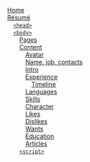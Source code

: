 [Home](Home)  
[Résumé](Résumé)  
&emsp;[`<head>`](Résumé#head)  
&emsp;[`<body>`](Résumé#body)  
&emsp;&emsp;[Pages](Résumé#pages)  
&emsp;&emsp;[Content](Résumé#content)  
&emsp;&emsp;&emsp;[Avatar](Résumé#avatar)  
&emsp;&emsp;&emsp;[Name, job, contacts](Résumé#name-job-contacts)  
&emsp;&emsp;&emsp;[Intro](Résumé#intro)  
&emsp;&emsp;&emsp;[Experience](Résumé#experience)  
&emsp;&emsp;&emsp;&emsp;[Timeline](Résumé#timeline)  
&emsp;&emsp;&emsp;[Languages](Résumé#languages)  
&emsp;&emsp;&emsp;[Skills](Résumé#skills)  
&emsp;&emsp;&emsp;[Character](Résumé#character)  
&emsp;&emsp;&emsp;[Likes](Résumé#likes)  
&emsp;&emsp;&emsp;[Dislikes](Résumé#dislikes)  
&emsp;&emsp;&emsp;[Wants](Résumé#wants)  
&emsp;&emsp;&emsp;[Education](Résumé#education)  
&emsp;&emsp;&emsp;[Articles](Résumé#articles)  
&emsp;&emsp;[`<script>`](Résumé#script)  